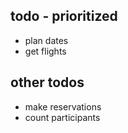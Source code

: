## todo - prioritized
- plan dates
- get flights


## other todos
- make reservations
- count participants
